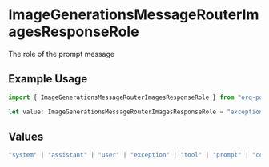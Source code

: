 # ImageGenerationsMessageRouterImagesResponseRole

The role of the prompt message

## Example Usage

```typescript
import { ImageGenerationsMessageRouterImagesResponseRole } from "orq-poc-typescript/models/operations";

let value: ImageGenerationsMessageRouterImagesResponseRole = "exception";
```

## Values

```typescript
"system" | "assistant" | "user" | "exception" | "tool" | "prompt" | "correction" | "expected_output"
```